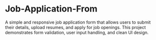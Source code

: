 # Job-Application-From
A simple and responsive job application form that allows users to submit their details, upload resumes, and apply for job openings. This project demonstrates form validation, user input handling, and clean UI design.
